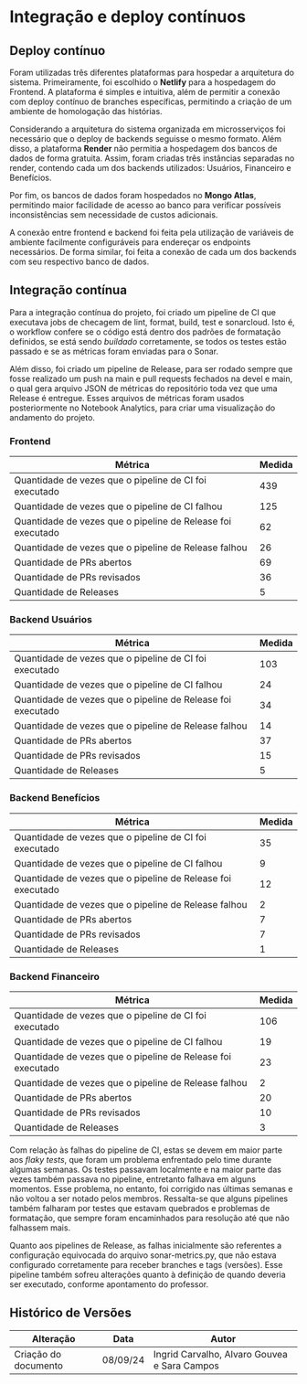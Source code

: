 # Integração e deploy contínuos

## Deploy contínuo

Foram utilizadas três diferentes plataformas para hospedar a arquitetura do sistema. Primeiramente, foi escolhido o **Netlify** para a hospedagem do Frontend. A plataforma é simples e intuitiva, além de permitir a conexão com deploy contínuo de branches específicas, permitindo a criação de um ambiente de homologação das histórias.

Considerando a arquitetura do sistema organizada em microsserviços foi necessário que o deploy de backends seguisse o mesmo formato. Além disso, a plataforma **Render** não permitia a hospedagem dos bancos de dados de forma gratuita. Assim, foram criadas três instâncias separadas no render, contendo cada um dos backends utilizados: Usuários, Financeiro e Benefícios.

Por fim, os bancos de dados foram hospedados no **Mongo Atlas**, permitindo maior facilidade de acesso ao banco para verificar possíveis inconsistências sem necessidade de custos adicionais.

A conexão entre frontend e backend foi feita pela utilização de variáveis de ambiente facilmente configuráveis para endereçar os endpoints necessários. De forma similar, foi feita a conexão de cada um dos backends com seu respectivo banco de dados.

## Integração contínua

Para a integração contínua do projeto, foi criado um pipeline de CI que executava jobs de checagem de lint, format, build, test e sonarcloud. Isto é, o workflow confere se o código está dentro dos padrões de formatação definidos, se está sendo _buildado_ corretamente, se todos os testes estão passado e se as métricas foram enviadas para o Sonar.

Além disso, foi criado um pipeline de Release, para ser rodado sempre que fosse realizado um push na main e pull requests fechados na devel e main, o qual gera arquivo JSON de métricas do repositório toda vez que uma Release é entregue. Esses arquivos de métricas foram usados posteriormente no Notebook Analytics, para criar uma visualização do andamento do projeto.

### Frontend

| Métrica                                                     | Medida |
| ----------------------------------------------------------- | ------ |
| Quantidade de vezes que o pipeline de CI foi executado      | 439    |
| Quantidade de vezes que o pipeline de CI falhou             | 125    |
| Quantidade de vezes que o pipeline de Release foi executado | 62     |
| Quantidade de vezes que o pipeline de Release falhou        | 26     |
| Quantidade de PRs abertos                                   | 69     |
| Quantidade de PRs revisados                                 | 36     |
| Quantidade de Releases                                      | 5      |

### Backend Usuários

| Métrica                                                     | Medida |
| ----------------------------------------------------------- | ------ |
| Quantidade de vezes que o pipeline de CI foi executado      | 103    |
| Quantidade de vezes que o pipeline de CI falhou             | 24     |
| Quantidade de vezes que o pipeline de Release foi executado | 34     |
| Quantidade de vezes que o pipeline de Release falhou        | 14     |
| Quantidade de PRs abertos                                   | 37     |
| Quantidade de PRs revisados                                 | 15     |
| Quantidade de Releases                                      | 5      |

### Backend Benefícios

| Métrica                                                     | Medida |
| ----------------------------------------------------------- | ------ |
| Quantidade de vezes que o pipeline de CI foi executado      | 35     |
| Quantidade de vezes que o pipeline de CI falhou             | 9      |
| Quantidade de vezes que o pipeline de Release foi executado | 12     |
| Quantidade de vezes que o pipeline de Release falhou        | 2      |
| Quantidade de PRs abertos                                   | 7      |
| Quantidade de PRs revisados                                 | 7      |
| Quantidade de Releases                                      | 1      |

### Backend Financeiro

| Métrica                                                     | Medida |
| ----------------------------------------------------------- | ------ |
| Quantidade de vezes que o pipeline de CI foi executado      | 106    |
| Quantidade de vezes que o pipeline de CI falhou             | 19     |
| Quantidade de vezes que o pipeline de Release foi executado | 23     |
| Quantidade de vezes que o pipeline de Release falhou        | 2      |
| Quantidade de PRs abertos                                   | 20     |
| Quantidade de PRs revisados                                 | 10     |
| Quantidade de Releases                                      | 3      |

Com relação às falhas do pipeline de CI, estas se devem em maior parte aos _flaky tests_, que foram um problema enfrentado pelo time durante algumas semanas. Os testes passavam localmente e na maior parte das vezes também passava no pipeline, entretanto falhava em alguns momentos. Esse problema, no entanto, foi corrigido nas últimas semanas e não voltou a ser notado pelos membros. Ressalta-se que alguns pipelines também falharam por testes que estavam quebrados e problemas de formatação, que sempre foram encaminhados para resolução até que não falhassem mais.

Quanto aos pipelines de Release, as falhas inicialmente são referentes a configuração equivocada do arquivo sonar-metrics.py, que não estava configurado corretamente para receber branches e tags (versões). Esse pipeline também sofreu alterações quanto à definição de quando deveria ser executado, conforme apontamento do professor.

## Histórico de Versões

| Alteração            | Data     | Autor                                        |
| -------------------- | -------- | -------------------------------------------- |
| Criação do documento | 08/09/24 | Ingrid Carvalho, Alvaro Gouvea e Sara Campos |
